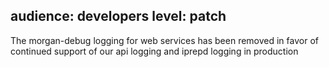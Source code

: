 audience: developers
level: patch
---
The morgan-debug logging for web services has been removed in favor of continued support of our api logging and iprepd logging in production
